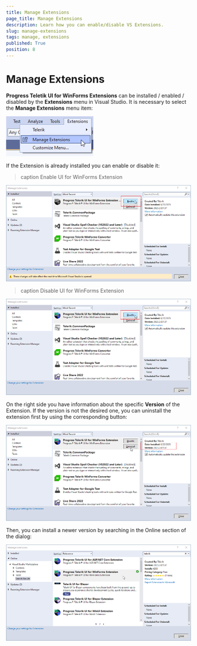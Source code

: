 ```yaml
---
title: Manage Extensions
page_title: Manage Extensions
description: Learn how you can enable/disable VS Extensions.
slug: manage-extensions
tags: manage, extensions
published: True
position: 8 
---
```


# Manage Extensions

**Progress Teletik UI for WinForms Extensions** can be installed / enabled / disabled by the **Extensions** menu in Visual Studio. It is necessary to select the **Manage Extensions** menu item: 

![manage-extensions 001](images/manage-extensions001.png)

If the Extension is already installed you can enable or disable it:

>caption Enable UI for WinForms Extension

![manage-extensions 002](images/manage-extensions002.png)


>caption Disable UI for WinForms Extension

![manage-extensions 003](images/manage-extensions003.png)

On the right side you have information about the specific **Version** of the Extension. If the version is not the desired one, you can uninstall the extension first by using the corresponding button:

![manage-extensions 004](images/manage-extensions004.png)

Then, you can install a newer version by searching in the Online section of the dialog:


![manage-extensions 005](images/manage-extensions005.png) 

 